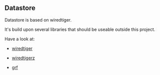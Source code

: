## Datastore

Datastore is based on wiredtiger.

It's build upon several libraries that should be useable outside this
project.

Have a look at:

- [wiredtiger](wiredtiger.html)

- [wiredtigerz](wiredtigerz.html)

- [grf](grf.html)
